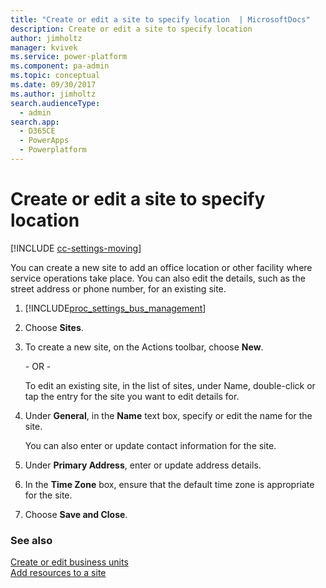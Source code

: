 ```yaml
---
title: "Create or edit a site to specify location  | MicrosoftDocs"
description: Create or edit a site to specify location
author: jimholtz
manager: kvivek
ms.service: power-platform
ms.component: pa-admin
ms.topic: conceptual
ms.date: 09/30/2017
ms.author: jimholtz
search.audienceType: 
  - admin
search.app: 
  - D365CE
  - PowerApps
  - Powerplatform
---
```

# Create or edit a site to specify location

[!INCLUDE [cc-settings-moving](../includes/cc-settings-moving.md)] 

You can create a new site to add an office location or other facility where service operations take place. You can also edit the details, such as the street address or phone number, for an existing site.  
  
1. [!INCLUDE[proc_settings_bus_management](../includes/proc-settings-bus-management.md)]  
  
2. Choose **Sites**.  
  
3. To create a new site, on the Actions toolbar, choose **New**.  
  
    \- OR -  
  
    To edit an existing site, in the list of sites, under Name, double-click or tap the entry for the site you want to edit details for.  
  
4. Under **General**, in the **Name** text box, specify or edit the name for the site.  
  
    You can also enter or update contact information for the site.  
  
5. Under **Primary Address**, enter or update address details.  
  
6. In the **Time Zone** box, ensure that the default time zone is appropriate for the site.  
  
7. Choose **Save and Close**.  
  
### See also  
 [Create or edit business units](../admin/create-edit-business-units.md)   
 [Add resources to a site](../admin/add-resources-site.md)
